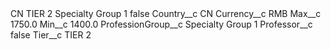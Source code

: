 <?xml version="1.0" encoding="UTF-8"?>
<CustomMetadata xmlns="http://soap.sforce.com/2006/04/metadata" xmlns:xsi="http://www.w3.org/2001/XMLSchema-instance" xmlns:xsd="http://www.w3.org/2001/XMLSchema">
    <label>CN TIER 2 Specialty Group 1</label>
    <protected>false</protected>
    <values>
        <field>Country__c</field>
        <value xsi:type="xsd:string">CN</value>
    </values>
    <values>
        <field>Currency__c</field>
        <value xsi:type="xsd:string">RMB</value>
    </values>
    <values>
        <field>Max__c</field>
        <value xsi:type="xsd:double">1750.0</value>
    </values>
    <values>
        <field>Min__c</field>
        <value xsi:type="xsd:double">1400.0</value>
    </values>
    <values>
        <field>ProfessionGroup__c</field>
        <value xsi:type="xsd:string">Specialty Group 1</value>
    </values>
    <values>
        <field>Professor__c</field>
        <value xsi:type="xsd:boolean">false</value>
    </values>
    <values>
        <field>Tier__c</field>
        <value xsi:type="xsd:string">TIER 2</value>
    </values>
</CustomMetadata>
